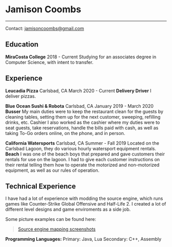 Jamison Coombs
============

-------------------     ----------------------------
Contact: jamisoncoombs@gmail.com

Education
---------
**MiraCosta College** 2018 - Current
Studying for an associates degree in Computer Science, with intent to transfer.

Experience
----------
**Leucadia Pizza**
Carlsbad, CA
March 2020 - Current
**Delivery Driver**
I deliver pizzas.

**Blue Ocean Sushi & Robota**
Carlsbad, CA
January 2019 - March 2020
**Busser**
My main duties were to keep the restaurant clean for the guests by cleaning tables, setting them up for the next customer, sweeping, refilling drinks, etc.
Cashier
I also worked as the cashier where my duties were to seat guests, take reservations, handle the bills paid with cash, as well as taking To-Go orders online, on the phone, and in person.

**California Watersports**
Carlsbad, CA
Summer - Fall 2019
Located on the Carlsbad Lagoon, they do various hourly watersport equipment rentals.
**Beach**
I was one of the beach boys that prepared and gave customers their rentals for use on the lagoon.
I had to give each customer instructions on their rental telling them how to operate the motorized and non-motorized equipment, as well as our rules of operation.


Technical Experience
--------------------
I have had a lot of experience with modding the source engine, which runs games like Counter-Strike Global Offensive and Half-Life 2.
I created a lot of different level designs and game enviroments as a side job.

Some picture examples can be found here: 
<blockquote class="imgur-embed-pub" lang="en" data-id="a/wSabB"  ><a href="//imgur.com/a/wSabB">Source engine mapping screenshots</a></blockquote><script async src="//s.imgur.com/min/embed.js" charset="utf-8"></script>

**Programming Languages:**
Primary: Java, Lua
Secondary: C++, Assembly
